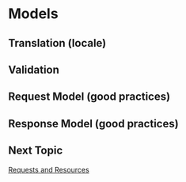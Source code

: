 # Models

## Translation (locale)

## Validation

## Request Model (good practices)

## Response Model (good practices)

## Next Topic
[Requests and Resources](./resources-and-requests.md)
